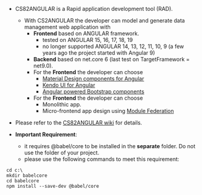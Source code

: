 - CS82ANGULAR is a Rapid application development tool (RAD). 
  - With CS2ANGULAR the developer can model and generate data management web application with
    - **Frontend** based on ANGULAR framework.
      - tested on ANGULAR 15, 16, 17, 18, 19
      - no longer supported ANGULAR 14, 13, 12, 11, 10, 9 (a few years ago the project started with Angular 9)
    - **Backend** based on net.core 6 (last test on TargetFramework = net9.0).
    - For the **Frontend** the developer can choose
      - [Material Design components for Angular](https://material.angular.io)
      - [Kendo UI for Angular](https://www.telerik.com/kendo-angular-ui)
      - [Angular powered Bootstrap components](https://ng-bootstrap.github.io/#/home)
    - For the **Frontend** the developer can choose
      - Monolithic app. 
      - Micro-frontend app design using [Module Federation](https://www.angulararchitects.io/aktuelles/the-microfrontend-revolution-module-federation-in-webpack-5/)
      
- Please refer to the [CS82ANGULAR wiki](https://github.com/chempkovsky/CS82ANGULAR/wiki) for details.

- **Important Requirement**:
  - it requires @babel/core to be installed in the **separate** folder. Do not use the folder of your project.
  - please use the following commands to meet this requirement:
````
cd c:\
mkdir babelcore
cd babelcore
npm install --save-dev @babel/core
````

